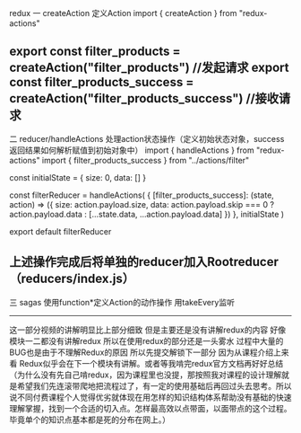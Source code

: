 redux
一 createAction
定义Action
import { createAction } from "redux-actions"

export const filter_products = createAction("filter_products") //发起请求
export const filter_products_success = createAction("filter_products_success") //接收请求
-------------------------------------------
二 reducer/handleActions
处理action状态操作（定义初始状态对象，success返回结果如何解析赋值到初始对象中）
import { handleActions } from "redux-actions"
import { filter_products_success } from "../actions/filter"

const initialState = {
  size: 0,
  data: []
}

const filterReducer = handleActions(
  {
    [filter_products_success]: (state, action) => ({
      size: action.payload.size,
      data:
        action.payload.skip === 0
          ? action.payload.data
          : [...state.data, ...action.payload.data]
    })
  },
  initialState
)

export default filterReducer

上述操作完成后将单独的reducer加入Rootreducer（reducers/index.js）
----------------------------------
三 sagas 
使用function*定义Action的动作操作
用takeEvery监听

-------------------
这一部分视频的讲解明显比上部分细致 但是主要还是没有讲解redux的内容 好像模块一二都没有讲解redux 所以在使用redux的部分还是一头雾水 过程中大量的BUG也是由于不理解Redux的原因
所以先提交解锁下一部分 因为从课程介绍上来看 Redux似乎会在下一个模块有讲解。或者等我啃完redux官方文档再好好总结（为什么没有先自己啃redux，因为课程里也没提，那按照我对课程的设计理解就是希望我们先连滚带爬地把流程过了，有一定的使用基础后再回过头去思考。所以说不同付费课程个人觉得优劣就体现在用怎样的知识结构体系帮助没有基础的快速理解掌握，找到一个合适的切入点。怎样最高效以点带面，以面带点的这个过程。毕竟单个的知识点基本都是死的分布在网上。）


